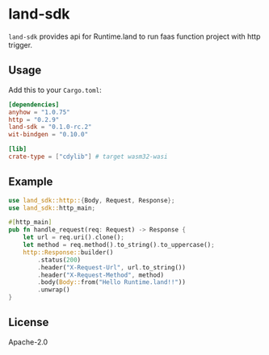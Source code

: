 # land-sdk

`land-sdk` provides api for Runtime.land to run faas function project with http trigger.

## Usage

Add this to your `Cargo.toml`:

```toml
[dependencies]
anyhow = "1.0.75"
http = "0.2.9"
land-sdk = "0.1.0-rc.2"
wit-bindgen = "0.10.0"

[lib]
crate-type = ["cdylib"] # target wasm32-wasi
```

## Example

```rust
use land_sdk::http::{Body, Request, Response};
use land_sdk::http_main;

#[http_main]
pub fn handle_request(req: Request) -> Response {
    let url = req.uri().clone();
    let method = req.method().to_string().to_uppercase();
    http::Response::builder()
        .status(200)
        .header("X-Request-Url", url.to_string())
        .header("X-Request-Method", method)
        .body(Body::from("Hello Runtime.land!!"))
        .unwrap()
}
```

## License

Apache-2.0
